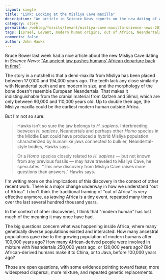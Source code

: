 ```yaml
---
layout: single
title: "Link: Looking at the Misliya Cave maxilla"
description: "An article in Science News reports on the new dating of a modern-looking upper jaw."
category: story
permalink: /weblog/fossils/levant/misliya-cave-maxilla-science-news-2018.html
tags: [Israel, Levant, modern human origins, out of Africa, Neandertals]
comments: false
author: John Hawks
---
```


Bruce Bower last week had a nice article about the new Misliya Cave dating in <em>Science News</em>: <a href="https://www.sciencenews.org/article/ancient-jaw-pushes-humans-african-departure-back-time">"An ancient jaw pushes humans’ African departure back in time"</a>.

The story in a nutshell is that a demi-maxilla from Misliya has been placed between 177,000 and 194,000 years ago. The teeth lack any close similarity with Neandertal teeth and are modern in size, and the morphology of the bone doesn't resemble European Neandertals. That makes it indistinguishable from the cranial material from Qafzeh and Skhul, which are only between 90,000 and 110,000 years old. Up to double their age, the Misliya maxilla could be the earliest modern human outside Africa.

But I'm not so sure:

<blockquote>Hawks isn’t so sure the jaw belongs to <em>H. sapiens</em>. Interbreeding between <em>H. sapiens</em>, Neandertals and perhaps other <em>Homo</em> species in the Middle East could have produced a hybrid Misliya population characterized by humanlike jaws connected to bulkier, Neandertal-style bodies, Hawks says.</blockquote>

<blockquote>Or a <em>Homo</em> species closely related to <em>H. sapiens</em> — but not known from any previous fossils — may have traveled to Misliya Cave, he speculates. “This new discovery from Misliya Cave raises more questions than answers,” Hawks says.</blockquote>

I'm writing more on the implications of this discovery in the context of other recent work. There is a major change underway in how we understand "out of Africa". I don't think the traditional framing of "out of Africa" is very effective anymore, as <em>leaving</em> Africa is a tiny event, repeated many times over the last several hundred thousand years.

In the context of other discoveries, I think that "modern human" has lost much of the meaning it may once have had.

The big questions concern what was happening inside Africa, where many genetically diverse populations existed and interacted. How many ancestral populations gave rise to the growing population of modern humans after 100,000 years ago? How many African-derived people were involved in mixture with Neandertals 250,000 years ago, or 120,000 years ago? Did African-derived humans make it to China, or to Java, before 100,000 years ago?

Those are open questions, with some evidence pointing toward faster, more widespread dispersal, more mixture, and repeated genetic replacements.


